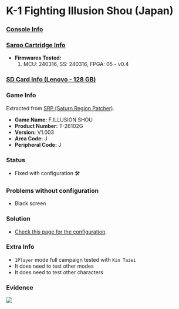 # K-1 Fighting Illusion Shou (Japan)

### [Console Info](../../../../../Info/Consoles/VA13/README.md)

### [Saroo Cartridge Info](../../../../../Info/Cartridges/RetroGameParadiseStore/1.32F/README.md)

- <b>Firmwares Tested:</b>
  1. MCU: 240316, SS: 240316, FPGA: 05 - v0.4

### [SD Card Info (Lenovo - 128 GB)](../../../../../Info/SdCards/Lenovo/128GB/fat32/README.md)

### Game Info

Extracted from [SRP (Saturn Region Patcher)](https://segaxtreme.net/resources/saturn-region-patcher.81/download).

- <b>Game Name:</b> F.ILLUSION SHOU
- <b>Product Number:</b> T-26102G
- <b>Version:</b> V1.003
- <b>Area Code:</b> J
- <b>Peripheral Code:</b> J

### Status

- Fixed with configuration :hammer_and_wrench:

### Problems without configuration

- Black screen

### Solution

- [Check this page for the configuration](https://github.com/williamdsw/saroo-configuration-list/blob/master/Regions/Retails/Japan/T-26102G/README.md).

### Extra Info

- `1Player` mode full campaign tested with `Kin Taiei`
- It does need to test other modes
- It does need to test other characters

### Evidence

[![](https://img.youtube.com/vi/bG48ieFZsWo/0.jpg)](https://www.youtube.com/watch?v=bG48ieFZsWo)
